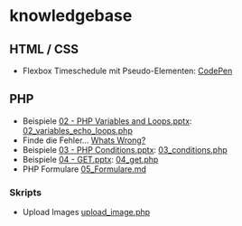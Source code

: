 # knowledgebase

## HTML / CSS
- Flexbox Timeschedule mit Pseudo-Elementen: [CodePen](https://codepen.io/lebalz/pen/KKwJVGr)

## PHP
- Beispiele [02 - PHP Variables and Loops.pptx](https://erzbe.sharepoint.com/:p:/s/FachgruppeInformatikBMS/EZC9qBo9aM9GqW5Xy1bHL90Bjc48gCt3lmtZgz7iYx7ckA?e=eHOnwA): [02_variables_echo_loops.php](https://gist.github.com/lebalz/1e017c50d87a6d3c5a58ee5f64e6b87f#file-02_variables_echo_loops-php)
- Finde die Fehler... [Whats Wrong?](https://gist.github.com/lebalz/1e017c50d87a6d3c5a58ee5f64e6b87f#file-02_whats_wrong-php)
- Beispiele [03 - PHP Conditions.pptx](https://erzbe.sharepoint.com/:p:/s/FachgruppeInformatikBMS/Ee4gGDuLdo1MjezcZfpaX7MBIJ66-9DBIseZ_D0ml3Mhww?e=VNHZ0P): [03_conditions.php](https://gist.github.com/lebalz/1e017c50d87a6d3c5a58ee5f64e6b87f#file-03_conditions-php)
- Beispiele [04 - GET.pptx](https://erzbe.sharepoint.com/:p:/s/FachgruppeInformatikBMS/EVhthuoj_n9BrLJGUPG7H2kB5mNnFCJ_IiKD_oQRITSgDg?e=ieHUPY): [04_get.php](https://gist.github.com/lebalz/1e017c50d87a6d3c5a58ee5f64e6b87f#file-04_get-php)
- PHP Formulare [05_Formulare.md](https://gist.github.com/lebalz/1e017c50d87a6d3c5a58ee5f64e6b87f#file-05_formulare-md)

### Skripts
- Upload Images [upload_image.php](https://gist.github.com/lebalz/a94944fd008a317386fb9415b5814f17)
